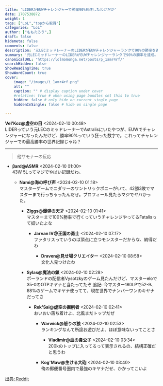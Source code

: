 ```yaml
---
title: 'LIDERがEUWチャレンジャーで勝率90%到達したわけだが'
date: 1707538872
weight: 1
tags: ["LoL","topから取得"]
categories: "LoL"
author: ["ももたろう",]
draft: false
hidemeta: false
comments: false
description: '元LECミッドレーナーのLIDERがEUWチャレンジャーランクで90%の勝率を達成。'
summary: '元LECミッドレーナーのLIDERがEUWチャレンジャーランクで90%の勝率を達成。'
canonicalURL: "https://lolmomonga.net/posts/p_1amr4rf/"
searchHidden: false
ShowReadingTime: true
ShowWordCount: true
cover:
    image: "/images/i_1amr4rf.png"
    alt: ""
    caption: "" # display caption under cover
    #relative: true # when using page bundles set this to true
    hidden: false # only hide on current single page
    hiddenInSingle: false # hide on single page

---
```

**Vel'Koz@虚空の目** <2024-02-10 00:48>  
LIDERっていう元LECのミッドレーナーでAstralisにいたやつが、EUWでチャレンジャーになったんだけど、勝率90%っていう狂った数字で。これってチャレンジャーでの最高勝率の世界記録じゃね？  

---

> 他サモナーの反応  

- **βard@ASMR** <2024-02-10 01:00>   
43W 5Lってマジでやばい記録だわ。  

  - **Nami@海の呼び声** <2024-02-10 01:18>   
  マスターゲームでニダリーのワントリックポニーがいて、42勝3敗でマスターまで行っちゃったんだぜ。プロフィール見たらマジでヤバかった。  

    - **Ziggs@爆弾の天才** <2024-02-10 01:41>   
    マスターまで100%勝率で行くっていうチャレンジやってるFatalisって奴いたよな  

      - **Jarvan IV@王国の勇士** <2024-02-10 07:17>   
      ファタリスっていうのは頂点に立つモンスターだからな、納得だわ  

        - **Draven@見せ場クリエイター** <2024-02-10 08:58>   
        文化人見つけたわ  

    - **Sylas@魔法の鎖** <2024-02-10 02:28>   
    ポーランドの配信者Vysotzkyのゲーム見たんだけど、マスターeloで35-0のOTPキヤナと当たってたぞ
追記: 今マスター180LPで52-9、88%のゲームでキヤナ使ってて、現在世界でナンバーワンのキヤナだってさ  

      - **Rek'Sai@虚空の掘削者** <2024-02-10 02:41>   
      おいおい落ち着けよ、北風まだトップだぜ  

        - **Warwick@怒りの狼** <2024-02-10 02:53>   
        ランキングなんて所詮お遊びだよ、ほぼ意味ないってことさ  

          - **Vladimir@血の貴公子** <2024-02-10 03:34>   
          200kのトップに入ってるって表示されるの、結構正確だと思うわ  

        - **Kog'Maw@生ける大砲** <2024-02-10 03:40>   
        俺の郵便番号圏内で最強のキヤナだぜ、かかってこいよ  




[出典: Reddit](https://www.reddit.com//r/leagueoflegends/comments/1amr4rf/lider_just_hit_90_winrate_challenger_euw/)
